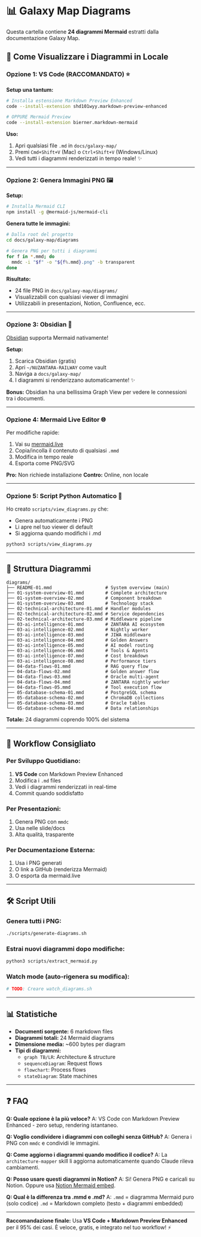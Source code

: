 # 📊 Galaxy Map Diagrams

Questa cartella contiene **24 diagrammi Mermaid** estratti dalla documentazione Galaxy Map.

## 🎨 Come Visualizzare i Diagrammi in Locale

### Opzione 1: VS Code (RACCOMANDATO) ⭐

**Setup una tantum:**
```bash
# Installa estensione Markdown Preview Enhanced
code --install-extension shd101wyy.markdown-preview-enhanced

# OPPURE Mermaid Preview
code --install-extension bierner.markdown-mermaid
```

**Uso:**
1. Apri qualsiasi file `.md` in `docs/galaxy-map/`
2. Premi `Cmd+Shift+V` (Mac) o `Ctrl+Shift+V` (Windows/Linux)
3. Vedi tutti i diagrammi renderizzati in tempo reale! ✨

---

### Opzione 2: Genera Immagini PNG 🖼️

**Setup:**
```bash
# Installa Mermaid CLI
npm install -g @mermaid-js/mermaid-cli
```

**Genera tutte le immagini:**
```bash
# Dalla root del progetto
cd docs/galaxy-map/diagrams

# Genera PNG per tutti i diagrammi
for f in *.mmd; do
  mmdc -i "$f" -o "${f%.mmd}.png" -b transparent
done
```

**Risultato:**
- 24 file PNG in `docs/galaxy-map/diagrams/`
- Visualizzabili con qualsiasi viewer di immagini
- Utilizzabili in presentazioni, Notion, Confluence, ecc.

---

### Opzione 3: Obsidian 📝

[Obsidian](https://obsidian.md/) supporta Mermaid nativamente!

**Setup:**
1. Scarica Obsidian (gratis)
2. Apri `~/NUZANTARA-RAILWAY` come vault
3. Naviga a `docs/galaxy-map/`
4. I diagrammi si renderizzano automaticamente! ✨

**Bonus:** Obsidian ha una bellissima Graph View per vedere le connessioni tra i documenti.

---

### Opzione 4: Mermaid Live Editor 🌐

Per modifiche rapide:
1. Vai su [mermaid.live](https://mermaid.live)
2. Copia/incolla il contenuto di qualsiasi `.mmd`
3. Modifica in tempo reale
4. Esporta come PNG/SVG

**Pro:** Non richiede installazione
**Contro:** Online, non locale

---

### Opzione 5: Script Python Automatico 🤖

Ho creato `scripts/view_diagrams.py` che:
- Genera automaticamente i PNG
- Li apre nel tuo viewer di default
- Si aggiorna quando modifichi i .md

```bash
python3 scripts/view_diagrams.py
```

---

## 📂 Struttura Diagrammi

```
diagrams/
├── README-01.mmd                    # System overview (main)
├── 01-system-overview-01.mmd        # Complete architecture
├── 01-system-overview-02.mmd        # Component breakdown
├── 01-system-overview-03.mmd        # Technology stack
├── 02-technical-architecture-01.mmd # Handler modules
├── 02-technical-architecture-02.mmd # Service dependencies
├── 02-technical-architecture-03.mmd # Middleware pipeline
├── 03-ai-intelligence-01.mmd        # ZANTARA AI ecosystem
├── 03-ai-intelligence-02.mmd        # Nightly worker
├── 03-ai-intelligence-03.mmd        # JIWA middleware
├── 03-ai-intelligence-04.mmd        # Golden Answers
├── 03-ai-intelligence-05.mmd        # AI model routing
├── 03-ai-intelligence-06.mmd        # Tools & Agents
├── 03-ai-intelligence-07.mmd        # Cost breakdown
├── 03-ai-intelligence-08.mmd        # Performance tiers
├── 04-data-flows-01.mmd             # RAG query flow
├── 04-data-flows-02.mmd             # Golden answer flow
├── 04-data-flows-03.mmd             # Oracle multi-agent
├── 04-data-flows-04.mmd             # ZANTARA nightly worker
├── 04-data-flows-05.mmd             # Tool execution flow
├── 05-database-schema-01.mmd        # PostgreSQL schema
├── 05-database-schema-02.mmd        # ChromaDB collections
├── 05-database-schema-03.mmd        # Oracle tables
└── 05-database-schema-04.mmd        # Data relationships
```

**Totale:** 24 diagrammi coprendo 100% del sistema

---

## 🔄 Workflow Consigliato

### Per Sviluppo Quotidiano:
1. **VS Code** con Markdown Preview Enhanced
2. Modifica i `.md` files
3. Vedi i diagrammi renderizzati in real-time
4. Commit quando soddisfatto

### Per Presentazioni:
1. Genera PNG con `mmdc`
2. Usa nelle slide/docs
3. Alta qualità, trasparente

### Per Documentazione Esterna:
1. Usa i PNG generati
2. O link a GitHub (renderizza Mermaid)
3. O esporta da mermaid.live

---

## 🛠️ Script Utili

### Genera tutti i PNG:
```bash
./scripts/generate-diagrams.sh
```

### Estrai nuovi diagrammi dopo modifiche:
```bash
python3 scripts/extract_mermaid.py
```

### Watch mode (auto-rigenera su modifica):
```bash
# TODO: Creare watch_diagrams.sh
```

---

## 📊 Statistiche

- **Documenti sorgente:** 6 markdown files
- **Diagrammi totali:** 24 Mermaid diagrams
- **Dimensione media:** ~600 bytes per diagram
- **Tipi di diagrammi:**
  - `graph TB/LR`: Architecture & structure
  - `sequenceDiagram`: Request flows
  - `flowchart`: Process flows
  - `stateDiagram`: State machines

---

## ❓ FAQ

**Q: Quale opzione è la più veloce?**
A: VS Code con Markdown Preview Enhanced - zero setup, rendering istantaneo.

**Q: Voglio condividere i diagrammi con colleghi senza GitHub?**
A: Genera i PNG con `mmdc` e condividi le immagini.

**Q: Come aggiorno i diagrammi quando modifico il codice?**
A: La `architecture-mapper` skill li aggiorna automaticamente quando Claude rileva cambiamenti.

**Q: Posso usare questi diagrammi in Notion?**
A: Sì! Genera PNG e caricali su Notion. Oppure usa [Notion Mermaid embed](https://notion-mermaid.vercel.app/).

**Q: Qual è la differenza tra .mmd e .md?**
A: `.mmd` = diagramma Mermaid puro (solo codice)
   `.md` = Markdown completo (testo + diagrammi embedded)

---

**Raccomandazione finale:** Usa **VS Code + Markdown Preview Enhanced** per il 95% dei casi. È veloce, gratis, e integrato nel tuo workflow! ⚡
